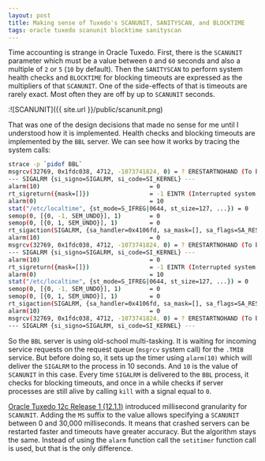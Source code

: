 ```yaml
---
layout: post
title: Making sense of Tuxedo's SCANUNIT, SANITYSCAN, and BLOCKTIME
tags: oracle tuxedo scanunit blocktime sanityscan
---
```


Time accounting is strange in Oracle Tuxedo. First, there is the `SCANUNIT` parameter which must be a value between `0` and `60` seconds and also a multiple of `2` or `5` (`10` by default). Then the `SANITYSCAN` to perform system health checks and `BLOCKTIME` for blocking timeouts are expressed as the multipliers of that `SCANUNIT`. One of the side-effects of that is timeouts are rarely exact. Most often they are off by up to `SCANUNIT` seconds.

:![SCANUNIT]({{ site.url }}/public/scanunit.png)

That was one of the design decisions that made no sense for me until I understood how it is implemented. Health checks and blocking timeouts are implemented by the `BBL` server. We can see how it works by tracing the system calls:

```bash
strace -p `pidof BBL`
msgrcv(32769, 0x1fdc038, 4712, -1073741824, 0) = ? ERESTARTNOHAND (To be restarted if no handler)
--- SIGALRM {si_signo=SIGALRM, si_code=SI_KERNEL} ---
alarm(10)                               = 0
rt_sigreturn({mask=[]})                 = -1 EINTR (Interrupted system call)
alarm(0)                                = 10
stat("/etc/localtime", {st_mode=S_IFREG|0644, st_size=127, ...}) = 0
semop(0, [{0, -1, SEM_UNDO}], 1)        = 0
semop(0, [{0, 1, SEM_UNDO}], 1)         = 0
rt_sigaction(SIGALRM, {sa_handler=0x4106fd, sa_mask=[], sa_flags=SA_RESTORER, sa_restorer=0x7f5d921ecb30}, NULL, 8) = 0
alarm(10)                               = 0
msgrcv(32769, 0x1fdc038, 4712, -1073741824, 0) = ? ERESTARTNOHAND (To be restarted if no handler)
--- SIGALRM {si_signo=SIGALRM, si_code=SI_KERNEL} ---
alarm(10)                               = 0
rt_sigreturn({mask=[]})                 = -1 EINTR (Interrupted system call)
alarm(0)                                = 10
stat("/etc/localtime", {st_mode=S_IFREG|0644, st_size=127, ...}) = 0
semop(0, [{0, -1, SEM_UNDO}], 1)        = 0
semop(0, [{0, 1, SEM_UNDO}], 1)         = 0
rt_sigaction(SIGALRM, {sa_handler=0x4106fd, sa_mask=[], sa_flags=SA_RESTORER, sa_restorer=0x7f5d921ecb30}, NULL, 8) = 0
alarm(10)                               = 0
msgrcv(32769, 0x1fdc038, 4712, -1073741824, 0) = ? ERESTARTNOHAND (To be restarted if no handler)
--- SIGALRM {si_signo=SIGALRM, si_code=SI_KERNEL} ---
```

So the `BBL` server is using old-school multi-tasking. It is waiting for incoming service requests on the request queue (`msgrcv` system call) for the `.TMIB` service. But before doing so, it sets up the timer using `alarm(10)` which will deliver the `SIGALRM` to the process in 10 seconds. And `10` is the value of `SCANUNIT` in this case. Every time `SIGALRM` is delivered to the `BBL` process, it checks for blocking timeouts, and once in a while checks if server processes are still alive by calling `kill` with a signal equal to `0`.

[Oracle Tuxedo 12c Release 1 (12.1.1)](https://docs.oracle.com/cd/E35855_01/tuxedo/docs12c/relnotes/relnotes.html) introduced millisecond granularity for `SCANUNIT`. Adding the `MS` suffix to the value allows specifying a `SCANUNIT` between 0 and 30,000 milliseconds. It means that crashed servers can be restarted faster and timeouts have greater accuracy. But the algorithm stays the same. Instead of using the `alarm` function call the `setitimer` function call is used, but that is the only difference.

